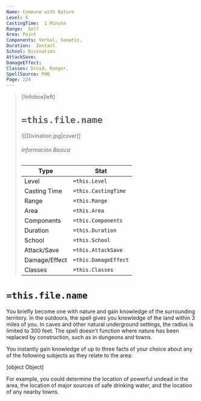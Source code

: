 ```yaml
---
Name: Commune with Nature
Level: 5
CastingTime:  1 Minute 
Range:  Self
Area: Point
Components: Verbal, Somatic, 
Duration:  Instant  
School: Divination
AttackSave: 
DamageEffect: 
Classes: Druid, Ranger, 
SpellSource: PHB
Page: 224
---
```


>[!infobox|left]
># `=this.file.name`
>![[Divination.jpg|cover]]
> ###### Información Basica
> Type |  Stat |
> ---|---|
> Level | `=this.Level` |
> Casting Time | `=this.CastingTime` |
> Range | `=this.Range` |
> Area | `=this.Area` |
> Components | `=this.Components` |
> Duration | `=this.Duration` |
> School | `=this.School` |
> Attack/Save | `=this.AttackSave` |
> Damage/Effect | `=this.DamageEffect` |
> Classes | `=this.Classes` |

# `=this.file.name`
You briefly become one with nature and gain knowledge of the surrounding territory. In the outdoors, the spell gives you knowledge of the land within 3 miles of you. In caves and other natural underground settings, the radius is limited to 300 feet. The spell doesn&#x27;t function where nature has been replaced by construction, such as in dungeons and towns.

You instantly gain knowledge of up to three facts of your choice about any of the following subjects as they relate to the area:

[object Object]

For example, you could determine the location of powerful undead in the area, the location of major sources of safe drinking water, and the location of any nearby towns.



 


 


 


 


